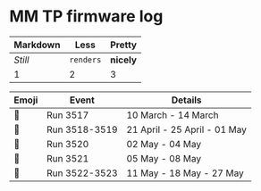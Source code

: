 MM TP firmware log
==================

Markdown | Less | Pretty
--- | --- | ---
*Still* | `renders` | **nicely**
1 | 2 | 3

Emoji            | Event         | Details
---------------- | ------------- | --------------------
:rotating_light: | Run 3517      | 10 March - 14 March
:rotating_light: | Run 3518-3519 | 21 April - 25 April - 01 May
:rotating_light: | Run 3520      | 02 May - 04 May
:rotating_light: | Run 3521      | 05 May - 08 May
:rotating_light: | Run 3522-3523 | 11 May - 18 May - 27 May


